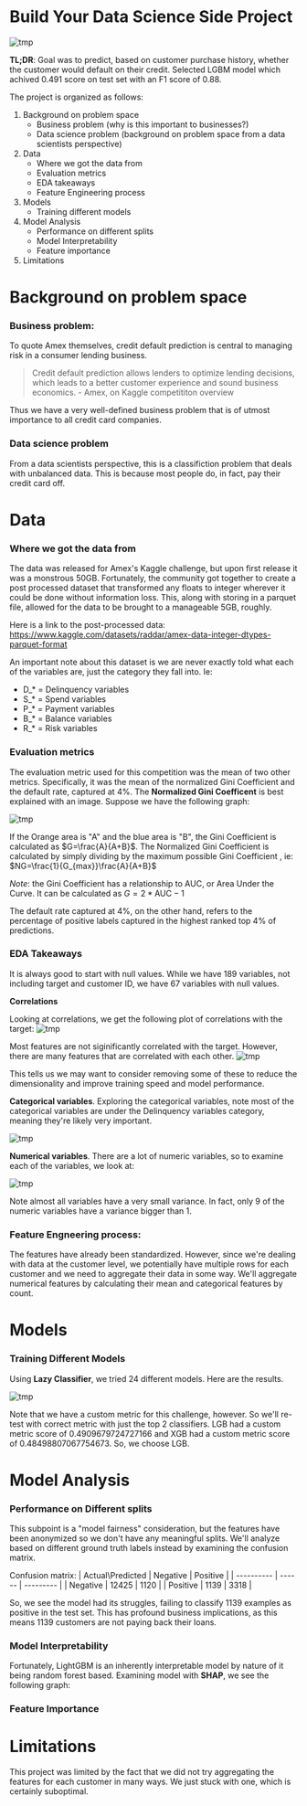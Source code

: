 # Build Your Data Science Side Project

![tmp](https://user-images.githubusercontent.com/77211520/214369609-0b1c2e09-f8fe-4582-8fa0-fa79130f7303.png)

**TL;DR**: Goal was to predict, based on customer purchase history, whether the customer would default on their credit. Selected LGBM model which achived 0.491 score on test set with an F1 score of 0.88.

The project is organized as follows:
1. Background on problem space
    - Business problem (why is this important to businesses?)
    - Data science problem (background on problem space from a data scientists perspective)
2. Data
    - Where we got the data from
    - Evaluation metrics
    - EDA takeaways
    - Feature Engineering process
3. Models
    - Training different models
4. Model Analysis
    - Performance on different splits
    - Model Interpretability
    - Feature importance
5. Limitations

# Background on problem space
### Business problem:
To quote Amex themselves, credit default prediction is central to managing risk in a consumer lending business. 

> Credit default prediction allows lenders to optimize lending decisions, which leads to a better customer experience and sound business economics. - Amex, on Kaggle competititon overview

Thus we have a very well-defined business problem that is of utmost importance to all credit card companies.

### Data science problem
From a data scientists perspective, this is a classifiction problem that deals with unbalanced data. This is because most people do, in fact, pay their credit card
off. 

# Data
### Where we got the data from
The data was released for Amex's Kaggle challenge, but upon first release it was a monstrous 50GB. Fortunately, the community got together to create a post processed
dataset that transformed any floats to integer wherever it could be done without information loss. This, along with storing in a parquet file, allowed for the data to 
be brought to a manageable 5GB, roughly.

Here is a link to the post-processed data: https://www.kaggle.com/datasets/raddar/amex-data-integer-dtypes-parquet-format

An important note about this dataset is we are never exactly told what each of the variables are, just the category they fall into.
Ie:
- D_* = Delinquency variables
- S_* = Spend variables
- P_* = Payment variables
- B_* = Balance variables
- R_* = Risk variables

### Evaluation metrics
The evaluation metric used for this competition was the mean of two other metrics. Specifically, it was the mean of the normalized Gini Coefficient and the default
rate, captured at 4%.
The **Normalized Gini Coefficent** is best explained with an image. 
Suppose we have the following graph:

![tmp](https://user-images.githubusercontent.com/77211520/214896228-eac118b5-c9c7-49ff-a7b8-54a4d69bb959.png)

If the Orange area is "A" and the blue area is "B", the Gini Coefficient is calculated as $G=\frac{A}{A+B}$. The Normalized Gini Coefficient is calculated by simply dividing by the maximum possible Gini Coefficient , ie: $NG=\frac{1}{G_{max}}\frac{A}{A+B}$

*Note*: the Gini Coefficient has a relationship to AUC, or Area Under the Curve. It can be calculated as $G=2*\text{AUC}-1$

The default rate captured at 4%, on the other hand, refers to the percentage of positive labels captured in the highest ranked top 4% of predictions.

### EDA Takeaways

It is always good to start with null values. While we have 189 variables, not including target and customer ID, we have 67 variables with null values.

**Correlations**

Looking at correlations, we get the following plot of correlations with the target:
![tmp](https://user-images.githubusercontent.com/77211520/214955511-2434bbc2-7332-47eb-af1d-5e3e6e008f02.png)

Most features are not siginificantly correlated with the target. However, there are many features that are correlated with each other.
![tmp](https://user-images.githubusercontent.com/77211520/214926753-78c90057-71bb-420b-a0e2-0c5240e8cf96.png)

This tells us we may want to consider removing some of these to reduce the dimensionality and improve training speed and model performance.

**Categorical variables**. Exploring the categorical variables, note most of the categorical variables are under the Delinquency variables category, meaning they're likely very important.

![tmp](https://user-images.githubusercontent.com/77211520/214927596-2de1f836-cde8-4993-9243-54561ad32705.png)

**Numerical variables**. There are a lot of numeric variables, so to examine each of the variables, we look at:

![tmp](https://user-images.githubusercontent.com/77211520/214931380-15a4c508-d200-4400-a207-3e34b13f9c3e.png)

Note almost all variables have a very small variance. In fact, only 9 of the numeric variables have a variance bigger than 1.

### Feature Engneering process:
The features have already been standardized. However, since we're dealing with data at the customer level, we potentially have multiple rows 
for each customer and we need to aggregate their data in some way. We'll aggregate numerical features by calculating their mean and categorical features by count.

# Models
### Training Different Models
Using **Lazy Classifier**, we tried 24 different models. Here are the results.

![tmp](https://user-images.githubusercontent.com/77211520/214947393-a5e1c668-2301-4afe-8edc-f151995a1ba5.png)

Note that we have a custom metric for this challenge, however. So we'll re-test with correct metric with just the top 2 classifiers.
LGB had a custom metric score of 0.4909679724727166 and XGB had a custom metric score of 0.48498807067754673. So, we choose LGB.

# Model Analysis
### Performance on Different splits
This subpoint is a "model fairness" consideration, but the features have been anonymized so we don't have any meaningful splits.
We'll analyze based on different ground truth labels instead by examining the confusion matrix.

Confusion matrix:
| Actual\Predicted | Negative | Positive |
| ----------  | ------ | ---------  |
|    Negative | 12425  | 1120       |
|    Positive | 1139   | 3318       |

So, we see the model had its struggles, failing to classify 1139 examples as positive in the test set. This has profound business implications, as this means 
1139 customers are not paying back their loans.

### Model Interpretability
Fortunately, LightGBM is an inherently interpretable model by nature of it being random forest based.
Examining model with **SHAP**, we see the following graph:

### Feature Importance

# Limitations
This project was limited by the fact that we did not try aggregating the features for each customer in many ways. We just stuck with one, which is certainly 
suboptimal.
